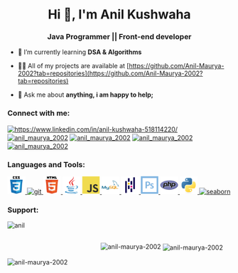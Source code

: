 <h1 align="center">Hi 👋, I'm Anil Kushwaha</h1>
<h3 align="center">Java Programmer || Front-end developer</h3>

- 🌱 I’m currently learning **DSA & Algorithms**

- 👨‍💻 All of my projects are available at [https://github.com/Anil-Maurya-2002?tab=repositories](https://github.com/Anil-Maurya-2002?tab=repositories)

- 💬 Ask me about **anything, i am happy to help;**

<h3 align="left">Connect with me:</h3>
<p align="left">
<a href="https://linkedin.com/in/https://www.linkedin.com/in/anil-kushwaha-518114220/" target="blank"><img align="center" src="https://raw.githubusercontent.com/rahuldkjain/github-profile-readme-generator/master/src/images/icons/Social/linked-in-alt.svg" alt="https://www.linkedin.com/in/anil-kushwaha-518114220/" height="30" width="40" /></a>
<a href="https://instagram.com/anil_maurya_2002" target="blank"><img align="center" src="https://raw.githubusercontent.com/rahuldkjain/github-profile-readme-generator/master/src/images/icons/Social/instagram.svg" alt="anil_maurya_2002" height="30" width="40" /></a>
<a href="https://www.hackerrank.com/anil_maurya_2002" target="blank"><img align="center" src="https://raw.githubusercontent.com/rahuldkjain/github-profile-readme-generator/master/src/images/icons/Social/hackerrank.svg" alt="anil_maurya_2002" height="30" width="40" /></a>
<a href="https://www.leetcode.com/anil_maurya_2002" target="blank"><img align="center" src="https://raw.githubusercontent.com/rahuldkjain/github-profile-readme-generator/master/src/images/icons/Social/leet-code.svg" alt="anil_maurya_2002" height="30" width="40" /></a>
<a href="https://auth.geeksforgeeks.org/user/anil_maurya_2002" target="blank"><img align="center" src="https://raw.githubusercontent.com/rahuldkjain/github-profile-readme-generator/master/src/images/icons/Social/geeks-for-geeks.svg" alt="anil_maurya_2002" height="30" width="40" /></a>
</p>

<h3 align="left">Languages and Tools:</h3>
<p align="left"> <a href="https://www.w3schools.com/css/" target="_blank" rel="noreferrer"> <img src="https://raw.githubusercontent.com/devicons/devicon/master/icons/css3/css3-original-wordmark.svg" alt="css3" width="40" height="40"/> </a> <a href="https://git-scm.com/" target="_blank" rel="noreferrer"> <img src="https://www.vectorlogo.zone/logos/git-scm/git-scm-icon.svg" alt="git" width="40" height="40"/> </a> <a href="https://www.w3.org/html/" target="_blank" rel="noreferrer"> <img src="https://raw.githubusercontent.com/devicons/devicon/master/icons/html5/html5-original-wordmark.svg" alt="html5" width="40" height="40"/> </a> <a href="https://www.java.com" target="_blank" rel="noreferrer"> <img src="https://raw.githubusercontent.com/devicons/devicon/master/icons/java/java-original.svg" alt="java" width="40" height="40"/> </a> <a href="https://developer.mozilla.org/en-US/docs/Web/JavaScript" target="_blank" rel="noreferrer"> <img src="https://raw.githubusercontent.com/devicons/devicon/master/icons/javascript/javascript-original.svg" alt="javascript" width="40" height="40"/> </a> <a href="https://www.mysql.com/" target="_blank" rel="noreferrer"> <img src="https://raw.githubusercontent.com/devicons/devicon/master/icons/mysql/mysql-original-wordmark.svg" alt="mysql" width="40" height="40"/> </a> <a href="https://pandas.pydata.org/" target="_blank" rel="noreferrer"> <img src="https://raw.githubusercontent.com/devicons/devicon/2ae2a900d2f041da66e950e4d48052658d850630/icons/pandas/pandas-original.svg" alt="pandas" width="40" height="40"/> </a> <a href="https://www.photoshop.com/en" target="_blank" rel="noreferrer"> <img src="https://raw.githubusercontent.com/devicons/devicon/master/icons/photoshop/photoshop-line.svg" alt="photoshop" width="40" height="40"/> </a> <a href="https://www.php.net" target="_blank" rel="noreferrer"> <img src="https://raw.githubusercontent.com/devicons/devicon/master/icons/php/php-original.svg" alt="php" width="40" height="40"/> </a> <a href="https://www.python.org" target="_blank" rel="noreferrer"> <img src="https://raw.githubusercontent.com/devicons/devicon/master/icons/python/python-original.svg" alt="python" width="40" height="40"/> </a> <a href="https://seaborn.pydata.org/" target="_blank" rel="noreferrer"> <img src="https://seaborn.pydata.org/_images/logo-mark-lightbg.svg" alt="seaborn" width="40" height="40"/> </a> </p>

<h3 align="left">Support:</h3>
<p><a href="https://www.buymeacoffee.com/anil"> <img align="left" src="https://cdn.buymeacoffee.com/buttons/v2/default-yellow.png" height="50" width="210" alt="anil" /></a></p><br><br>

<p><img align="left" src="https://github-readme-stats.vercel.app/api/top-langs?username=anil-maurya-2002&show_icons=true&locale=en&layout=compact" alt="anil-maurya-2002" /></p>

<p>&nbsp;<img align="center" src="https://github-readme-stats.vercel.app/api?username=anil-maurya-2002&show_icons=true&locale=en" alt="anil-maurya-2002" /></p>

<p><img align="center" src="https://github-readme-streak-stats.herokuapp.com/?user=anil-maurya-2002&" alt="anil-maurya-2002" /></p>
